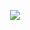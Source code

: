  <p align = "center"> <img src = blob:chrome-untrusted://media-app/9c13e48c-5bb0-42c3-bf11-a951b342a4c0> </p>
